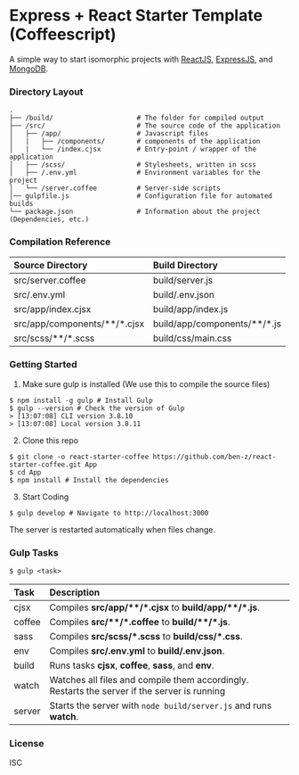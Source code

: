# Express + React Starter Template (Coffeescript)
A simple way to start isomorphic projects with [ReactJS], [ExpressJS], and [MongoDB].

### Directory Layout

```
.
├── /build/                     # The folder for compiled output
├── /src/                       # The source code of the application
│   ├── /app/                   # Javascript files
│   |   ├── /components/        # components of the application
│   |   └── /index.cjsx         # Entry-point / wrapper of the application
│   ├── /scss/                  # Stylesheets, written in scss
│   ├── /.env.yml               # Environment variables for the project
│   └── /server.coffee          # Server-side scripts
│── gulpfile.js                 # Configuration file for automated builds
└── package.json                # Information about the project (Dependencies, etc.)
```

### Compilation Reference

| Source Directory| Build Directory|
| :------------- | :------------- |
| src/server.coffee | build/server.js |
| src/.env.yml | build/.env.json |
| src/app/index.cjsx | build/app/index.js |
| src/app/components/\*\*/*.cjsx | build/app/components/\*\*/*.js |
| src/scss/\*\*/*.scss | build/css/main.css |

### Getting Started

1. Make sure gulp is installed (We use this to compile the source files)

  ```shell
  $ npm install -g gulp # Install Gulp
  $ gulp --version # Check the version of Gulp
  > [13:07:08] CLI version 3.8.10
  > [13:07:08] Local version 3.8.11
  ```

2. Clone this repo

  ```shell
  $ git clone -o react-starter-coffee https://github.com/ben-z/react-starter-coffee.git App
  $ cd App
  $ npm install # Install the dependencies
  ```
3. Start Coding

  ```shell
  $ gulp develop # Navigate to http://localhost:3000
  ```
  The server is restarted automatically when files change.

### Gulp Tasks

```shell
$ gulp <task>
```

| Task | Description |
| :------------- | :------------- |
| cjsx | Compiles **src/app/\*\*/\*.cjsx** to **build/app/\*\*/\*.js**. |
| coffee | Compiles **src/\*\*/\*.coffee** to **build/\*\*/\*.js**. |
| sass | Compiles **src/scss/\*.scss** to **build/css/\*.css**. |
| env | Compiles **src/.env.yml** to **build/.env.json**. |
| build | Runs tasks **cjsx**, **coffee**, **sass**, and **env**. |
| watch | Watches all files and compile them accordingly. Restarts the server if the server is running |
| server | Starts the server with `node build/server.js` and runs **watch**. |

[ReactJS]: https://facebook.github.io/react/
[ExpressJS]: http://expressjs.com/
[MongoDB]: https://www.mongodb.org/

### License
ISC
